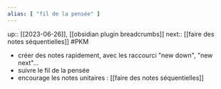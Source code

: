 ```yaml
---
alias: [ "fil de la pensée" ]
---
```

up:: [[2023-06-26]], [[obsidian plugin breadcrumbs]]
next:: [[faire des notes séquentielles]] 
#PKM 

 - créer des notes rapidement, avec les raccourci "new down", "new next"...
 - suivre le fil de la pensée
 - encourage les notes unitaires : [[faire des notes séquentielles]]

